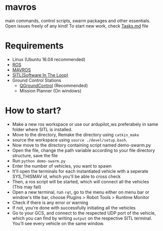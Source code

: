 # mavros
main commands, control scripts, swarm packages and other essentials.
Open issues freely of any kind!
To start new work, check [Tasks.md](https://github.com/paras1612/mavros/blob/master/Tasks.md) file

# Requirements
- Linux (Ubuntu 16.04 recommended)
- [ROS](http://www.ros.org/install/)
- [MAVROS](http://ardupilot.org/dev/docs/ros-install.html#installing-mavros)
- [SITL(Software In The Loop)](http://ardupilot.org/dev/docs/sitl-simulator-software-in-the-loop.html)
- Ground Control Stations
  - [QGroundControl](http://qgroundcontrol.com) (Recommended) 
  - Mission Planner (On windows)
  
# How to start?
- Make a new ros workspace or use our ardupilot_ws preferabely in same folder where SITL is installed. 
- Move to the directory, Remake the directory using `catkin_make`
- source the workspace using `source ./devel/setup.bash`.
- Now move to the directory containing script named demo-swarm.py
- Open the file, change the path variable according to your file directory structure, save the file
- Run `python demo-swarm.py`
- Enter the number of vehicles, you want to spawn
- It'll open the terminals for each instantiated vehicle with a seperate SYS_THISMAV id, which you'll be able to cross check
- Then, a ros script will be started, which will connect all the vehicles (This may fail)
- Open a new terminal, run `rqt`, go to the menu either on menu bar or window's title bar, choose Plugins > Robot Tools > Runtime Monitor
- Check if there is any error or warning
- If not, you're done with successfully initiating all the vehicles
- Go to your GCS, and connect to the respected UDP port of the vehicle, which you can find by writing `output` on the respective SITL terminal. You'll see every vehicle on the same window.
